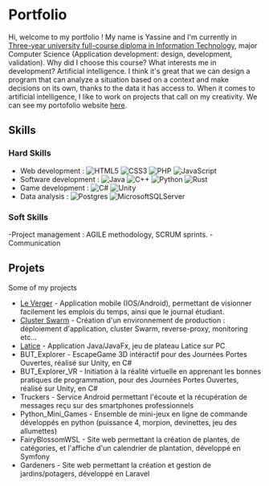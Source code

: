 # Portfolio

Hi, welcome to my portfolio ! My name is Yassine and I'm currently in [Three-year university full-course diploma in Information Technology](https://www.iut.unilim.fr/les-formations/but/informatique/), major Computer Science (Application development: design, development, validation). Why did I choose this course? What interests me in development? Artificial intelligence. I think it's great that we can design a program that can analyze a situation based on a context and make decisions on its own, thanks to the data it has access to. When it comes to artificial intelligence, I like to work on projects that call on my creativity. We can see my portofolio website [here](https://yassine-saddiki.netlify.app/).

## Skills

### Hard Skills

- Web development : ![HTML5](https://img.shields.io/badge/html5-%23E34F26.svg?style=for-the-badge&logo=html5&logoColor=white) ![CSS3](https://img.shields.io/badge/css3-%231572B6.svg?style=for-the-badge&logo=css3&logoColor=white) ![PHP](https://img.shields.io/badge/php-%23777BB4.svg?style=for-the-badge&logo=php&logoColor=white) ![JavaScript](https://img.shields.io/badge/javascript-%23323330.svg?style=for-the-badge&logo=javascript&logoColor=%23F7DF1E) 
- Software development : ![Java](https://img.shields.io/badge/java-%23ED8B00.svg?style=for-the-badge&logo=openjdk&logoColor=white) ![C++](https://img.shields.io/badge/c++-%2300599C.svg?style=for-the-badge&logo=c%2B%2B&logoColor=white) ![Python](https://img.shields.io/badge/python-3670A0?style=for-the-badge&logo=python&logoColor=ffdd54) ![Rust](https://img.shields.io/badge/rust-%23000000.svg?style=for-the-badge&logo=rust&logoColor=white)
- Game development : ![C#](https://img.shields.io/badge/c%23-%23239120.svg?style=for-the-badge&logo=csharp&logoColor=white) ![Unity](https://img.shields.io/badge/unity-%23000000.svg?style=for-the-badge&logo=unity&logoColor=white) 
- Data analysis : ![Postgres](https://img.shields.io/badge/postgres-%23316192.svg?style=for-the-badge&logo=postgresql&logoColor=white) ![MicrosoftSQLServer](https://img.shields.io/badge/Microsoft%20SQL%20Server-CC2927?style=for-the-badge&logo=microsoft%20sql%20server&logoColor=white)


### Soft Skills

-Project management : AGILE methodology, SCRUM sprints.
-Communication 

## Projets

Some of my projects

- [Le Verger](https://github.com/cOpeRency/planorama) - Application mobile (IOS/Android), permettant de visionner facilement les emplois du temps, ainsi que le journal étudiant.
- [Cluster Swarm](https://github.com/cOpeRency/Cluster_Swarm) - Création d'un environnement de production : déploiement d'application, cluster Swarm, reverse-proxy, monitoring etc...
- [Latice](https://github.com/cOpeRency/Latice_but1) - Application Java/JavaFx, jeu de plateau Latice sur PC
- BUT_Explorer - EscapeGame 3D intéractif pour des Journées Portes Ouvertes, réalisé sur Unity, en C#
- BUT_Explorer_VR - Initiation à la réalité virtuelle en apprenant les bonnes pratiques de programmation, pour des Journées Portes Ouvertes, réalisé sur Unity, en C#
- Truckers - Service Android permettant l'écoute et la récupération de messages reçu sur des smartphones professionnels
- Python_Mini_Games - Ensemble de mini-jeux en ligne de commande développés en python (puissance 4, morpion, devinettes, jeu des allumettes)
- FairyBlossomWSL - Site web permettant la création de plantes, de catégories, et l'affiche d'un calendrier de plantation, développé en Symfony
- Gardeners - Site web permettant la création et gestion de jardins/potagers, développé en Laravel
<!--
**nosakail/nosakail** is a ✨ _special_ ✨ repository because its `README.md` (this file) appears on your GitHub profile.

Here are some ideas to get you started:

- 🔭 I’m currently working on ...
- 🌱 I’m currently learning ...
- 👯 I’m looking to collaborate on ...
- 🤔 I’m looking for help with ...
- 💬 Ask me about ...
- 📫 How to reach me: ...
- 😄 Pronouns: ...
- ⚡ Fun fact: ...
-->
